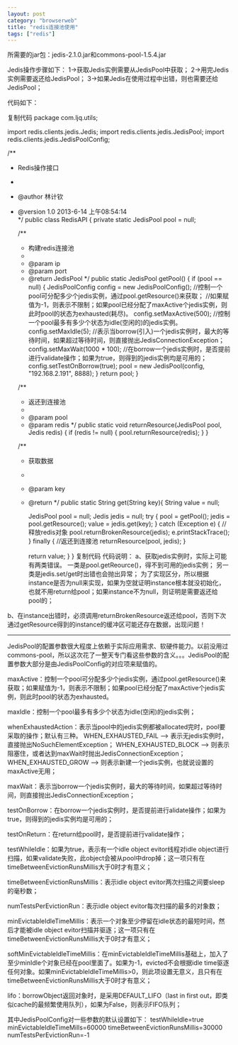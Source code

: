 ```yaml
---
layout: post
category: "browserweb"
title: "redis连接池使用"
tags: ["redis"]
---
```



所需要的jar包：jedis-2.1.0.jar和commons-pool-1.5.4.jar

Jedis操作步骤如下：
1->获取Jedis实例需要从JedisPool中获取；
2->用完Jedis实例需要返还给JedisPool；
3->如果Jedis在使用过程中出错，则也需要还给JedisPool；

代码如下：

复制代码
package com.ljq.utils;

import redis.clients.jedis.Jedis;
import redis.clients.jedis.JedisPool;
import redis.clients.jedis.JedisPoolConfig;

/**   
 * Redis操作接口
 *
 * @author 林计钦
 * @version 1.0 2013-6-14 上午08:54:14   
 */
public class RedisAPI {
    private static JedisPool pool = null;
    
    /**
     * 构建redis连接池
     * 
     * @param ip
     * @param port
     * @return JedisPool
     */
    public static JedisPool getPool() {
        if (pool == null) {
            JedisPoolConfig config = new JedisPoolConfig();
            //控制一个pool可分配多少个jedis实例，通过pool.getResource()来获取；
            //如果赋值为-1，则表示不限制；如果pool已经分配了maxActive个jedis实例，则此时pool的状态为exhausted(耗尽)。
            config.setMaxActive(500);
            //控制一个pool最多有多少个状态为idle(空闲的)的jedis实例。
            config.setMaxIdle(5);
            //表示当borrow(引入)一个jedis实例时，最大的等待时间，如果超过等待时间，则直接抛出JedisConnectionException；
            config.setMaxWait(1000 * 100);
            //在borrow一个jedis实例时，是否提前进行validate操作；如果为true，则得到的jedis实例均是可用的；
            config.setTestOnBorrow(true);
            pool = new JedisPool(config, "192.168.2.191", 8888);
        }
        return pool;
    }
    
    /**
     * 返还到连接池
     * 
     * @param pool 
     * @param redis
     */
    public static void returnResource(JedisPool pool, Jedis redis) {
        if (redis != null) {
            pool.returnResource(redis);
        }
    }
    
    /**
     * 获取数据
     * 
     * @param key
     * @return
     */
    public static String get(String key){
        String value = null;
        
        JedisPool pool = null;
        Jedis jedis = null;
        try {
            pool = getPool();
            jedis = pool.getResource();
            value = jedis.get(key);
        } catch (Exception e) {
            //释放redis对象
            pool.returnBrokenResource(jedis);
            e.printStackTrace();
        } finally {
            //返还到连接池
            returnResource(pool, jedis);
        }
        
        return value;
    }
}
复制代码
代码说明：
a、获取jedis实例时，实际上可能有两类错误。
一类是pool.getReource()，得不到可用的jedis实例；
另一类是jedis.set/get时出错也会抛出异常；
为了实现区分，所以根据instance是否为null来实现，如果为空就证明instance根本就没初始化，也就不用return给pool；如果instance不为null，则证明是需要返还给pool的；

b、在instance出错时，必须调用returnBrokenResource返还给pool，否则下次通过getResource得到的instance的缓冲区可能还存在数据，出现问题！

-------------------------------------------------

JedisPool的配置参数很大程度上依赖于实际应用需求、软硬件能力。以前没用过commons-pool，所以这次花了一整天专门看这些参数的含义。。。JedisPool的配置参数大部分是由JedisPoolConfig的对应项来赋值的。

maxActive：控制一个pool可分配多少个jedis实例，通过pool.getResource()来获取；如果赋值为-1，则表示不限制；如果pool已经分配了maxActive个jedis实例，则此时pool的状态为exhausted。

maxIdle：控制一个pool最多有多少个状态为idle(空闲)的jedis实例；

whenExhaustedAction：表示当pool中的jedis实例都被allocated完时，pool要采取的操作；默认有三种。
WHEN_EXHAUSTED_FAIL --> 表示无jedis实例时，直接抛出NoSuchElementException；
WHEN_EXHAUSTED_BLOCK --> 则表示阻塞住，或者达到maxWait时抛出JedisConnectionException；
WHEN_EXHAUSTED_GROW --> 则表示新建一个jedis实例，也就说设置的maxActive无用；

maxWait：表示当borrow一个jedis实例时，最大的等待时间，如果超过等待时间，则直接抛出JedisConnectionException；

testOnBorrow：在borrow一个jedis实例时，是否提前进行alidate操作；如果为true，则得到的jedis实例均是可用的；

testOnReturn：在return给pool时，是否提前进行validate操作；

testWhileIdle：如果为true，表示有一个idle object evitor线程对idle object进行扫描，如果validate失败，此object会被从pool中drop掉；这一项只有在timeBetweenEvictionRunsMillis大于0时才有意义；

timeBetweenEvictionRunsMillis：表示idle object evitor两次扫描之间要sleep的毫秒数；

numTestsPerEvictionRun：表示idle object evitor每次扫描的最多的对象数；

minEvictableIdleTimeMillis：表示一个对象至少停留在idle状态的最短时间，然后才能被idle object evitor扫描并驱逐；这一项只有在timeBetweenEvictionRunsMillis大于0时才有意义；

softMinEvictableIdleTimeMillis：在minEvictableIdleTimeMillis基础上，加入了至少minIdle个对象已经在pool里面了。如果为-1，evicted不会根据idle time驱逐任何对象。如果minEvictableIdleTimeMillis>0，则此项设置无意义，且只有在timeBetweenEvictionRunsMillis大于0时才有意义；

lifo：borrowObject返回对象时，是采用DEFAULT_LIFO（last in first out，即类似cache的最频繁使用队列），如果为False，则表示FIFO队列；

其中JedisPoolConfig对一些参数的默认设置如下：
testWhileIdle=true
minEvictableIdleTimeMills=60000
timeBetweenEvictionRunsMillis=30000
numTestsPerEvictionRun=-1


